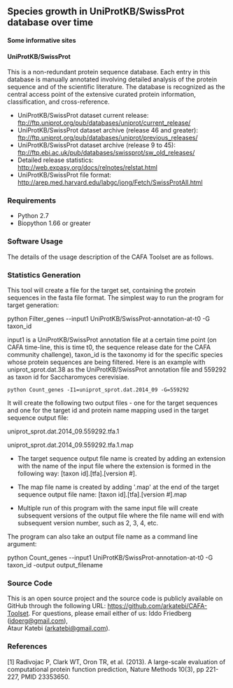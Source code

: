 ## Species growth in UniProtKB/SwissProt database over time 

#### Some informative sites 

#### UniProtKB/SwissProt
This is a non-redundant protein sequence database. Each entry in this database
is manually annotated involving detailed analysis of the protein sequence and
of the scientific literature. The database is recognized as the central access
point of the extensive curated protein information, classification, and
cross-reference.

* UniProtKB/SwissProt dataset current release:
  ftp://ftp.uniprot.org/pub/databases/uniprot/current_release/
* UniProtKB/SwissProt dataset archive (release 46 and greater):
  ftp://ftp.uniprot.org/pub/databases/uniprot/previous_releases/
* UniProtKB/SwissProt dataset archive (release 9 to 45):
  ftp://ftp.ebi.ac.uk/pub/databases/swissprot/sw_old_releases/
* Detailed release statistics:
  http://web.expasy.org/docs/relnotes/relstat.html
* UniProtKB/SwissProt file format:
  http://arep.med.harvard.edu/labgc/jong/Fetch/SwissProtAll.html

### Requirements
* Python 2.7 
* Biopython 1.66 or greater 

### Software Usage 

The details of the usage description of the CAFA Toolset are as follows. 

### Statistics Generation 
This tool will create a file for the target set, containing the protein
sequences in the fasta file format. The simplest way to run the program 
for target generation:

python Filter_genes  --input1 UniProtKB/SwissProt-annotation-at-t0 -G taxon_id

input1 is a UniProtKB/SwissProt annotation file at a certain time point (on
CAFA time-line, this is time t0, the sequence release date for the CAFA 
community challenge), taxon_id is the taxonomy id for the specific species
whose protein sequences are being filtered. Here is an example with
uniprot_sprot.dat.38 as the UniProtKB/SwissProt annotation file and
559292 as taxon id for Saccharomyces cerevisiae.

```
python Count_genes -I1=uniprot_sprot.dat.2014_09 -G=559292
```

It will create the following two output files - one for the target sequences
and one for the target id and protein name mapping used in the target sequence
output file:

uniprot_sprot.dat.2014_09.559292.tfa.1

uniprot_sprot.dat.2014_09.559292.tfa.1.map

* The target sequence output file name is created by adding an extension with
the name of the input file where the extension is formed in the following way:
[taxon id].[tfa].[version #].

* The map file name is created by adding '.map' at the end of the target sequence
output file name: [taxon id].[tfa].[version #].map

* Multiple run of this program with the same input file will create
subsequent versions of the output file where the file name will end with
subsequent version number, such as 2, 3, 4, etc.

The program can also take an output file name as a command line argument:

python Count_genes --input1 UniProtKB/SwissProt-annotation-at-t0 -G taxon_id -output output_filename

### Source Code
This is an open source project and the source code is publicly available on 
GitHub through the following URL: https://github.com/arkatebi/CAFA-Toolset.
For questions, please email either of us: Iddo Friedberg (idoerg@gmail.com),  
Ataur Katebi (arkatebi@gmail.com).

### References
[1] Radivojac P, Clark WT, Oron TR, et al. (2013). A large-scale evaluation of 
computational protein function prediction, Nature Methods 10(3), pp 221-227, 
PMID 23353650.
